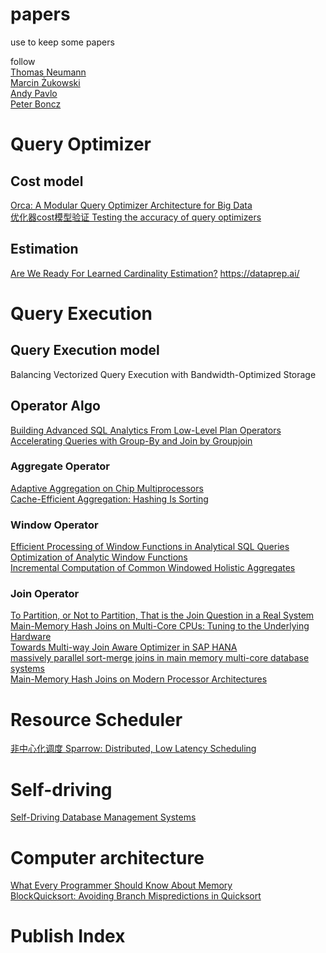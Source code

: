 # papers
use to keep some papers 

follow  
[Thomas Neumann](https://scholar.google.de/citations?hl=zh_CN&user=xSDfDpsAAAAJ&view_op=list_works&sortby=pubdate)  
[Marcin Żukowski](https://scholar.google.com/citations?hl=zh-CN&user=F-TSpooAAAAJ&view_op=list_works&sortby=pubdate)  
[Andy Pavlo](https://scholar.google.com/citations?hl=zh-CN&user=u1UDm4wAAAAJ&view_op=list_works&sortby=pubdate)  
[Peter Boncz](https://scholar.google.com/citations?hl=zh-CN&user=DCIZE1kAAAAJ&view_op=list_works&sortby=pubdate)


# Query Optimizer

## Cost model

[Orca: A Modular Query Optimizer Architecture for Big Data](https://15721.courses.cs.cmu.edu/spring2016/papers/p337-soliman.pdf)  
[优化器cost模型验证 Testing the accuracy of query optimizers](https://databasescience.files.wordpress.com/2013/01/taqo.pdf)  

## Estimation  
[Are We Ready For Learned Cardinality Estimation?](https://arxiv.org/pdf/2012.06743.pdf)   https://dataprep.ai/    



# Query Execution

## Query Execution model
Balancing Vectorized Query Execution with Bandwidth-Optimized Storage

## Operator Algo
[Building Advanced SQL Analytics From Low-Level Plan Operators](https://db.in.tum.de/~kohn/papers/lolepops-sigmod21.pdf)   
[Accelerating Queries with Group-By and Join by Groupjoin](http://www.vldb.org/pvldb/vol4/p843-moerkotte.pdf)  

### Aggregate Operator

[Adaptive Aggregation on Chip Multiprocessors](https://citeseerx.ist.psu.edu/viewdoc/download?doi=10.1.1.440.8800&rep=rep1&type=pdf)    
[Cache-Efficient Aggregation: Hashing Is Sorting](https://dl.acm.org/doi/pdf/10.1145/2723372.2747644)   

### Window Operator 
[Efficient Processing of Window Functions in Analytical SQL Queries](https://dl.acm.org/doi/pdf/10.14778/2794367.2794375)   
[Optimization of Analytic Window Functions](http://vldb.org/pvldb/vol5/p1244_yucao_vldb2012.pdf)    
[Incremental Computation of Common Windowed Holistic Aggregates](https://research.tableau.com/sites/default/files/p1221-wesley.pdf)   

### Join Operator
[To Partition, or Not to Partition, That is the Join Question in a Real System](https://dl.acm.org/doi/abs/10.1145/3448016.3452831)  
[Main-Memory Hash Joins on Multi-Core CPUs: Tuning to the Underlying Hardware](https://15721.courses.cs.cmu.edu/spring2017/papers/18-hashjoins/balkesen-icde2013.pdf)    
[Towards Multi-way Join Aware Optimizer in SAP HANA](http://www.vldb.org/pvldb/vol13/p3019-wi.pdf)   
[massively parallel sort-merge joins in main memory multi-core database systems](https://15721.courses.cs.cmu.edu/spring2018/papers/20-sortmergejoins/p1064-albutiu.pdf)   
[Main-Memory Hash Joins on Modern Processor Architectures](https://ieeexplore.ieee.org/stamp/stamp.jsp?tp=&arnumber=6778794)   


# Resource Scheduler
[非中心化调度 Sparrow: Distributed, Low Latency Scheduling](https://cs.stanford.edu/~matei/papers/2013/sosp_sparrow.pdf)  

# Self-driving

[Self-Driving Database Management Systems](https://www.pdl.cmu.edu/PDL-FTP/Database/p42-pavlo-cidr17.pdf)  

# Computer architecture
[What Every Programmer Should Know About Memory](https://people.freebsd.org/~lstewart/articles/cpumemory.pdf)  
[BlockQuicksort: Avoiding Branch Mispredictions in Quicksort](https://drops.dagstuhl.de/opus/volltexte/2016/6389/pdf/LIPIcs-ESA-2016-38.pdf)   

# Publish Index
